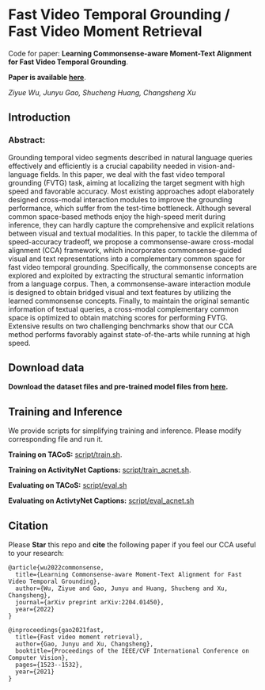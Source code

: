 # Fast Video Temporal Grounding / Fast Video Moment Retrieval
Code for paper: **Learning Commonsense-aware Moment-Text Alignment for Fast Video Temporal Grounding**.

**Paper is available [here](https://arxiv.org/pdf/2204.01450.pdf)**.

*Ziyue Wu, Junyu Gao, Shucheng Huang, Changsheng Xu*

## Introduction

### Abstract:
Grounding temporal video segments described in natural language queries effectively and efficiently is a crucial capability needed in vision-and-language fields. In this paper, we deal with the fast video temporal grounding (FVTG) task, aiming at localizing the target segment with high speed and favorable accuracy. Most existing approaches adopt elaborately designed cross-modal interaction modules to improve the grounding performance, which suffer from the test-time bottleneck. Although several common space-based methods enjoy the high-speed merit during inference, they can hardly capture the comprehensive and explicit relations between visual and textual modalities. In this paper, to tackle the dilemma of speed-accuracy tradeoff, we propose a commonsense-aware cross-modal alignment (CCA) framework, which incorporates commonsense-guided visual and text representations into a complementary common space for fast video temporal grounding. Specifically, the commonsense concepts are explored and exploited by extracting the structural semantic information from a language corpus. Then, a commonsense-aware interaction module is designed to obtain bridged visual and text features by utilizing the learned commonsense concepts. Finally, to maintain the original semantic information of textual queries, a cross-modal complementary common space is optimized to obtain matching scores for performing FVTG. Extensive results on two challenging benchmarks show that our CCA method performs favorably against state-of-the-arts while running at high speed.

## Download data
**Download the dataset files and pre-trained model files from [here](https://drive.google.com/drive/folders/1vpJWo7ZtVgrVyKQrtd8kfcY7GZeVYD0V?usp=sharing).**

## Training and Inference
We provide scripts for simplifying training and inference. Please modify corresponding file and run it.

**Training on TACoS:** [script/train.sh](script/train.sh).

**Training on ActivityNet Captions:** [script/train_acnet.sh](script/train_acnet.sh).

**Evaluating on TACoS:** [script/eval.sh](script/eval.sh)

**Evaluating on ActivtyNet Captions:** [script/eval_acnet.sh](script/eval_acnet.sh)

## Citation
Please **Star** this repo and **cite** the following paper if you feel our CCA useful to your research:

```
@article{wu2022commonsense,
  title={Learning Commonsense-aware Moment-Text Alignment for Fast Video Temporal Grounding},
  author={Wu, Ziyue and Gao, Junyu and Huang, Shucheng and Xu, Changsheng},
  journal={arXiv preprint arXiv:2204.01450},
  year={2022}
}
```

```
@inproceedings{gao2021fast,
  title={Fast video moment retrieval},
  author={Gao, Junyu and Xu, Changsheng},
  booktitle={Proceedings of the IEEE/CVF International Conference on Computer Vision},
  pages={1523--1532},
  year={2021}
}
```

